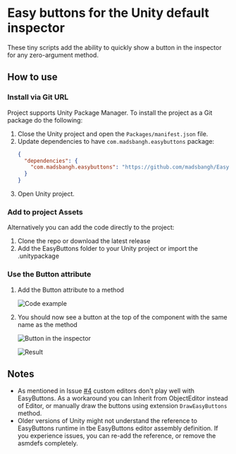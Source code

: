 # Easy buttons for the Unity default inspector
These tiny scripts add the ability to quickly show a button in the inspector for any zero-argument method.

## How to use
### Install via Git URL
Project supports Unity Package Manager. To install the project as a Git package do the following:

1. Close the Unity project and open the `Packages/manifest.json` file.
2. Update dependencies to have `com.madsbangh.easybuttons` package:
   ```json
   {
     "dependencies": {
       "com.madsbangh.easybuttons": "https://github.com/madsbangh/EasyButtons.git#upm"
     }
   }
   ```
3. Open Unity project.

### Add to project Assets
Alternatively you can add the code directly to the project:

1. Clone the repo or download the latest release
2. Add the EasyButtons folder to your Unity project or import the .unitypackage

### Use the Button attribute
1. Add the Button attribute to a method

   ![Code example](/Images/example.png)
2. You should now see a button at the top of the component with the same name as the method

   ![Button in the inspector](/Images/inspector.png)

   ![Result](/Images/console.png)

## Notes
- As mentioned in Issue [#4](https://github.com/madsbangh/EasyButtons/issues/4) custom editors don't play well with EasyButtons. As a workaround you can Inherit from ObjectEditor instead of Editor, or manually draw the buttons using extension `DrawEasyButtons` method.
- Older versions of Unity might not understand the reference to EasyButtons runtime in tbe EasyButtons editor assembly definition. If you experience issues, you can re-add the reference, or remove the asmdefs completely.
